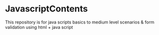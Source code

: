 # JavascriptContents
This repository is for java scripts basics to medium level scenarios &amp; form validation using html + java script
